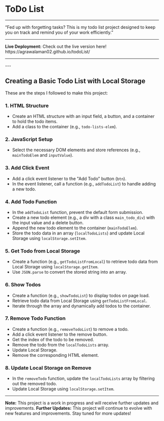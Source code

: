 # ToDo List 
<hr>
“Fed up with forgetting tasks? This is my todo list project designed to keep you on track and remind you of your work efficiently.”
<hr>
<b>Live Deployment:</b> Check out the live version here!  https://agrawalaman02.github.io/todoList/

<hr>
---

## Creating a Basic Todo List with Local Storage

These are the steps I followed to make this project:

### 1. HTML Structure
- Create an HTML structure with an input field, a button, and a container to hold the todo items.
- Add a class to the container (e.g., `todo-lists-elem`).

### 2. JavaScript Setup
- Select the necessary DOM elements and store references (e.g., `mainTodoElem` and `inputValue`).

### 3. Add Click Event
- Add a click event listener to the "Add Todo" button (`btn`).
- In the event listener, call a function (e.g., `addTodoList`) to handle adding a new todo.

### 4. Add Todo Function
- In the `addTodoList` function, prevent the default form submission.
- Create a new todo element (e.g., a div with a class `main_todo_div`) with the input value and a delete button.
- Append the new todo element to the container (`mainTodoElem`).
- Store the todo data in an array (`localTodoLists`) and update Local Storage using `localStorage.setItem`.

### 5. Get Todo from Local Storage
- Create a function (e.g., `getTodoListFromLocal`) to retrieve todo data from Local Storage using `localStorage.getItem`.
- Use `JSON.parse` to convert the stored string into an array.

### 6. Show Todos
- Create a function (e.g., `showTodoList`) to display todos on page load.
- Retrieve todo data from Local Storage using `getTodoListFromLocal`.
- Iterate through the array and dynamically add todos to the container.

### 7. Remove Todo Function
- Create a function (e.g., `removeTodoList`) to remove a todo.
- Add a click event listener to the remove button.
- Get the index of the todo to be removed.
- Remove the todo from the `localTodoLists` array.
- Update Local Storage.
- Remove the corresponding HTML element.

### 8. Update Local Storage on Remove
- In the `removeTodo` function, update the `localTodoLists` array by filtering out the removed todo.
- Update Local Storage using `localStorage.setItem`.

---
<b>Note:</b> This project is a work in progress and will receive further updates and improvements.
**Further Updates:** This project will continue to evolve with new features and improvements. Stay tuned for more updates!

